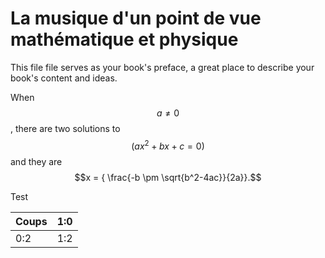 La musique d'un point de vue mathématique et physique
=======

This file file serves as your book's preface, a great place to describe your book's content and ideas.

When $$a \ne 0$$, there are two solutions to $$(ax^2 + bx + c = 0)$$ and they are
$$x = { \frac{-b \pm \sqrt{b^2-4ac}}{2a}}.$$

Test

|Coups | 1:0 |
| -- | -- |
| 0:2 | 1:2 |
 